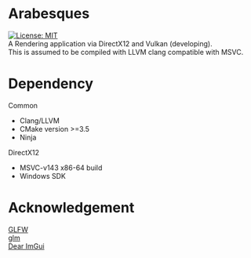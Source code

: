 # Arabesques
[![License: MIT](https://img.shields.io/badge/License-MIT-yellow.svg)](https://opensource.org/licenses/MIT)  
A Rendering application via DirectX12 and Vulkan (developing).  
This is assumed to be compiled with LLVM clang compatible with MSVC.

# Dependency
Common
- Clang/LLVM
- CMake version >=3.5  
- Ninja

DirectX12
- MSVC-v143 x86-64 build  
- Windows SDK

# Acknowledgement
[GLFW](https://www.glfw.org/)  
[glm](http://glm.g-truc.net/)  
[Dear ImGui](https://github.com/ocornut/imgui)